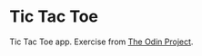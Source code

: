 # Tic Tac Toe

Tic Tac Toe app. Exercise from [The Odin Project](https://www.theodinproject.com/lessons/node-path-javascript-tic-tac-toe).
